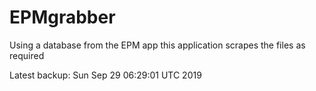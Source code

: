 # EPMgrabber
Using a database from the EPM app this application scrapes the files as required


Latest backup: Sun Sep 29 06:29:01 UTC 2019
